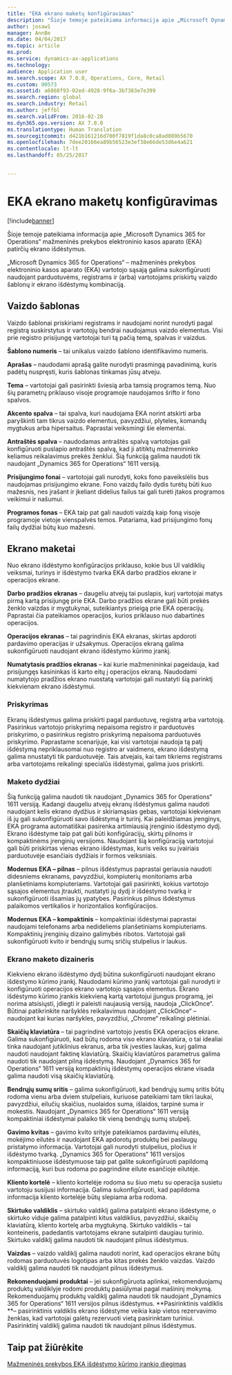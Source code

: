 ```yaml
---
title: "EKA ekrano maketų konfigūravimas"
description: "Šioje temoje pateikiama informacija apie „Microsoft Dynamics 365 for Operations“ mažmeninės prekybos elektroninio kasos aparato (EKA) patirčių ekrano išdėstymus."
author: josaw1
manager: AnnBe
ms.date: 04/04/2017
ms.topic: article
ms.prod: 
ms.service: dynamics-ax-applications
ms.technology: 
audience: Application user
ms.search.scope: AX 7.0.0, Operations, Core, Retail
ms.custom: 90573
ms.assetid: a6868f93-02ed-4928-9f6a-3b7383e7e399
ms.search.region: global
ms.search.industry: Retail
ms.author: jeffbl
ms.search.validFrom: 2016-02-28
ms.dyn365.ops.version: AX 7.0.0
ms.translationtype: Human Translation
ms.sourcegitcommit: d421b161216d700f7819f1da8c0ca8ad089b5670
ms.openlocfilehash: 7dee20166ea89b56523e3ef38e66de53d6e4a621
ms.contentlocale: lt-lt
ms.lasthandoff: 05/25/2017


---
```


# <a name="configure-screen-layouts-for-pos"></a>EKA ekrano maketų konfigūravimas

[!include[banner](includes/banner.md)]


Šioje temoje pateikiama informacija apie „Microsoft Dynamics 365 for Operations“ mažmeninės prekybos elektroninio kasos aparato (EKA) patirčių ekrano išdėstymus.

„Microsoft Dynamics 365 for Operations“ – mažmeninės prekybos elektroninio kasos aparato (EKA) vartotojo sąsają galima sukonfigūruoti naudojant parduotuvėms, registrams ir (arba) vartotojams priskirtų vaizdo šablonų ir ekrano išdėstymų kombinaciją.

## <a name="visual-profile"></a>Vaizdo šablonas
Vaizdo šablonai priskiriami registrams ir naudojami norint nurodyti pagal registrą suskirstytus ir vartotojų bendrai naudojamus vaizdo elementus. Visi prie registro prisijungę vartotojai turi tą pačią temą, spalvas ir vaizdus. 

**Šablono numeris** – tai unikalus vaizdo šablono identifikavimo numeris. 

**Aprašas** – naudodami aprašą galite nurodyti prasmingą pavadinimą, kuris padėtų nuspręsti, kuris šablonas tinkamas jūsų atveju.

**Tema** – vartotojai gali pasirinkti šviesią arba tamsią programos temą. Nuo šių parametrų priklauso visoje programoje naudojamos šrifto ir fono spalvos.

**Akcento spalva** – tai spalva, kuri naudojama EKA norint atskirti arba paryškinti tam tikrus vaizdo elementus, pavyzdžiui, plyteles, komandų mygtukus arba hipersaitus. Paprastai veiksmingi šie elementai.

**Antraštės spalva** – naudodamas antraštės spalvą vartotojas gali konfigūruoti puslapio antraštės spalvą, kad ji atitiktų mažmenininko keliamus reikalavimus prekės ženklui. Šią funkciją galima naudoti tik naudojant „Dynamics 365 for Operations“ 1611 versiją.

**Prisijungimo fonai** – vartotojai gali nurodyti, koks fono paveikslėlis bus naudojamas prisijungimo ekrane. Fono vaizdų failo dydis turėtų būti kuo mažesnis, nes įrašant ir įkeliant didelius failus tai gali turėti įtakos programos veikimui ir našumui.

**Programos fonas** – EKA taip pat gali naudoti vaizdą kaip foną visoje programoje vietoje vienspalvės temos. Patariama, kad prisijungimo fonų failų dydžiai būtų kuo mažesni.

## <a name="screen-layouts"></a>Ekrano maketai
Nuo ekrano išdėstymo konfigūracijos priklauso, kokie bus UI valdiklių veiksmai, turinys ir išdėstymo tvarka EKA darbo pradžios ekrane ir operacijos ekrane. 

**Darbo pradžios ekranas** – daugeliu atvejų tai puslapis, kurį vartotojai matys pirmą kartą prisijungę prie EKA. Darbo pradžios ekrane gali būti prekės ženklo vaizdas ir mygtukynai, suteikiantys prieigą prie EKA operacijų. Paprastai čia pateikiamos operacijos, kurios priklauso nuo dabartinės operacijos. 

**Operacijos ekranas** – tai pagrindinis EKA ekranas, skirtas apdoroti pardavimo operacijas ir užsakymus. Operacijos ekraną galima sukonfigūruoti naudojant ekrano išdėstymo kūrimo įrankį. 

**Numatytasis pradžios ekranas** – kai kurie mažmenininkai pageidauja, kad prisijungęs kasininkas iš karto eitų į operacijos ekraną. Naudodami numatytojo pradžios ekrano nuostatą vartotojai gali nustatyti šią parinktį kiekvienam ekrano išdėstymui.

### <a name="assignment"></a>Priskyrimas

Ekranų išdėstymus galima priskirti pagal parduotuvę, registrą arba vartotoją. Pasirinkus vartotojo priskyrimą nepaisoma registro ir parduotuvės priskyrimo, o pasirinkus registro priskyrimą nepaisoma parduotuvės priskyrimo. Paprastame scenarijuje, kai visi vartotojai naudoja tą patį išdėstymą nepriklausomai nuo registro ar vaidmens, ekrano išdėstymą galima nnustatyti tik parduotuvėje. Tais atvejais, kai tam tikriems registrams arba vartotojams reikalingi specialūs išdėstymai, galima juos priskirti.

### <a name="layout-sizes"></a>Maketo dydžiai

Šią funkciją galima naudoti tik naudojant „Dynamics 365 for Operations“ 1611 versiją. Kadangi daugeliu atvejų ekranų išdėstymus galima naudoti naudojant kelis ekrano dydžius ir skiriamąsias gebas, vartotojai kiekvienam iš jų gali sukonfigūruoti savo išdėstymą ir turinį. Kai paleidžiamas įrenginys, EKA programa automatiškai pasirenka artimiausią įrenginio išdėstymo dydį. Ekrano išdėstyme taip pat gali būti konfigūracijų, skirtų pilnoms ir kompaktinėms įrenginių versijoms. Naudojant šią konfigūraciją vartotojui gali būti priskirtas vienas ekrano išdėstymas, kuris veiks su įvairiais parduotuvėje esančiais dydžiais ir formos veiksniais. 

**Modernus EKA – pilnas** – pilnus išdėstymus paprastai geriausia naudoti didesniems ekranams, pavyzdžiui, kompiuterių monitoriams arba planšetiniams kompiuteriams. Vartotojai gali pasirinkti, kokius vartotojo sąsajos elementus įtraukti, nustatyti jų dydį ir išdėstymo tvarką ir sukonfigūruoti išsamias jų ypatybes. Pasirinkus pilnus išdėstymus palaikomos vertikalios ir horizontalios konfigūracijos. 

**Modernus EKA – kompaktinis** – kompaktiniai išdėstymai paprastai naudojami telefonams arba nedideliems planšetiniams kompiuteriams. Kompaktinių įrenginių dizaino galimybės ribotos. Vartotojai gali sukonfigūruoti kvito ir bendrųjų sumų sričių stulpelius ir laukus.

### <a name="screen-layout-designer"></a>Ekrano maketo dizaineris

Kiekvieno ekrano išdėstymo dydį būtina sukonfigūruoti naudojant ekrano išdėstymo kūrimo įrankį. Naudodami kūrimo įrankį vartotojai gali nurodyti ir konfigūruoti operacijos ekrano vartotojo sąsajos elementus. Ekrano išdėstymo kūrimo įrankis kiekvieną kartą vartotojui įjungus programą, jei norima atsisiųsti, įdiegti ir paleisti naujausią versiją, naudoja „ClickOnce“. Būtinai patikrinkite naršyklės reikalavimus naudojant „ClickOnce“ – naudojant kai kurias naršykles, pavyzdžiui, „Chrome“ reikalingi plėtiniai. 

**Skaičių klaviatūra** – tai pagrindinė vartotojo įvestis EKA operacijos ekrane. Galima sukonfigūruoti, kad būtų rodoma viso ekrano klaviatūra, o tai idealiai tinka naudojant jutiklinius ekranus, arba tik įvesties laukas, kurį galima naudoti naudojant faktinę klaviatūrą. Skaičių klaviatūros parametrus galima naudoti tik naudojant pilną išdėstymą. Naudojant „Dynamics 365 for Operations“ 1611 versiją kompaktinių išdėstymų operacijos ekrane visada galima naudoti visą skaičių klaviatūrą.

**Bendrųjų sumų sritis** – galima sukonfigūruoti, kad bendrųjų sumų sritis būtų rodoma vienu arba dviem stulpeliais, kuriuose pateikiami tam tikri laukai, pavyzdžiui, eilučių skaičius, nuolaidos suma, išlaidos, tarpinė suma ir mokestis. Naudojant „Dynamics 365 for Operations“ 1611 versiją kompaktiniai išdėstymai palaiko tik vieną bendrųjų sumų stulpelį. 

**Gavimo kvitas** – gavimo kvito srityje pateikiamos pardavimų eilutės, mokėjimo eilutės ir naudojant EKA apdorotų produktų bei paslaugų pristatymo informacija. Vartotojai gali nurodyti stulpelius, pločius ir išdėstymo tvarką. „Dynamics 365 for Operations“ 1611 versijos kompaktiniuose išdėstymuose taip pat galite sukonfigūruoti papildomą informaciją, kuri bus rodoma po pagrindine eilute esančioje eilutėje. 

**Kliento kortelė** – kliento kortelėje rodoma su šiuo metu su operacija susietu vartotoju susijusi informacija. Galima sukonfigūruoti, kad papildoma informacija kliento kortelėje būtų slepiama arba rodoma. 

**Skirtuko valdiklis** – skirtuko valdiklį galima patalpinti ekrano išdėstyme, o skirtuko viduje galima patalpinti kitus valdiklius, pavyzdžiui, skaičių klaviatūrą, kliento kortelę arba mygtukyną. Skirtuko valdiklis – tai konteineris, padedantis vartotojams ekrane sutalpinti daugiau turinio. Skirtuko valdiklį galima naudoti tik naudojant pilnus išdėstymus. 

**Vaizdas** – vaizdo valdiklį galima naudoti norint, kad operacijos ekrane būtų rodomas parduotuvės logotipas arba kitas prekės ženklo vaizdas. Vaizdo valdiklį galima naudoti tik naudojant pilnus išdėstymus. 

**Rekomenduojami produktai** – jei sukonfigūruota aplinkai, rekomenduojamų produktų valdiklyje rodomi produktų pasiūlymai pagal mašininį mokymą. Rekomenduojamų produktų valdiklį galima naudoti tik naudojant „Dynamics 365 for Operations“ 1611 versijos pilnus išdėstymus. **Pasirinktinis valdiklis **– pasirinktinis valdiklis ekrano išdėstyme veikia kaip vietos rezervavimo ženklas, kad vartotojai galėtų rezervuoti vietą pasirinktam turiniui. Pasirinktinį valdiklį galima naudoti tik naudojant pilnus išdėstymus.

<a name="see-also"></a>Taip pat žiūrėkite
--------

[Mažmeninės prekybos EKA išdėstymo kūrimo įrankio diegimas](install-pos-layout-designer.md)




